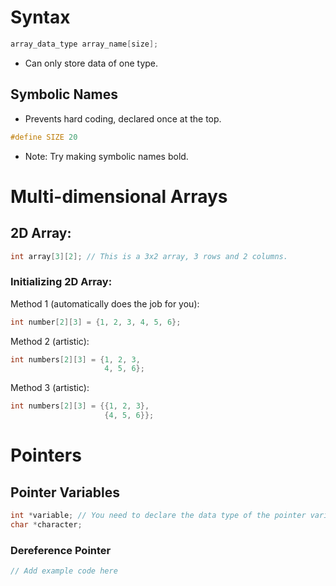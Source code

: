 # Syntax
```c
array_data_type array_name[size];
```
- Can only store data of one type.

## Symbolic Names
- Prevents hard coding, declared once at the top.

```c
#define SIZE 20
```
- Note: Try making symbolic names bold.

# Multi-dimensional Arrays

## 2D Array:
```c
int array[3][2]; // This is a 3x2 array, 3 rows and 2 columns.
```

### Initializing 2D Array:
Method 1 (automatically does the job for you):
```c
int number[2][3] = {1, 2, 3, 4, 5, 6};
```

Method 2 (artistic):
```c
int numbers[2][3] = {1, 2, 3,
                     4, 5, 6};
```

Method 3 (artistic):
```c 
int numbers[2][3] = {{1, 2, 3},
                     {4, 5, 6}};
```

# Pointers

## Pointer Variables
```c
int *variable; // You need to declare the data type of the pointer variable.
char *character;
```

### Dereference Pointer
```c
// Add example code here
```


